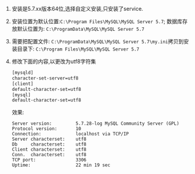 1. 安装是5.7.xx版本64位,选择自定义安装,只安装了service.

2. 安装位置为默认位置:`C:\Program Files\MySQL\MySQL Server 5.7`; 数据库存放默认位置为: `C:\ProgramData\MySQL\MySQL Server 5.7`

3. 需要把配置文件: `C:\ProgramData\MySQL\MySQL Server 5.7\my.ini`拷贝到安装目录下: `C:\Program Files\MySQL\MySQL Server 5.7`

4. 修改下面的内容,以更改为utf8字符集

   ```txt
   [mysqld]
   character-set-server=utf8
   [client]
   default-character-set=utf8
   [mysql]
   default-character-set=utf8
   ```

   效果:

   ```
   Server version:         5.7.28-log MySQL Community Server (GPL)
   Protocol version:       10
   Connection:             localhost via TCP/IP
   Server characterset:    utf8
   Db     characterset:    utf8
   Client characterset:    utf8
   Conn.  characterset:    utf8
   TCP port:               3306
   Uptime:                 22 min 19 sec
   ```

   

